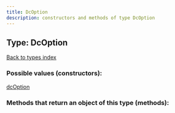 ```yaml
---
title: DcOption
description: constructors and methods of type DcOption
---
```

## Type: DcOption  
[Back to types index](index.md)



### Possible values (constructors):

[dcOption](../constructors/dcOption.md)  



### Methods that return an object of this type (methods):




